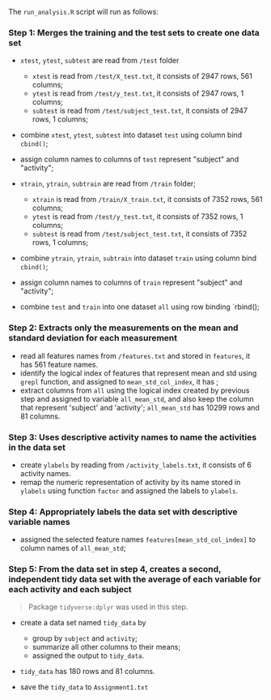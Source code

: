 The `run_analysis.R` script will run as follows:

### Step 1: Merges the training and the test sets to create one data set

+ `xtest`, `ytest`, `subtest` are read from `/test` folder
  - `xtest` is read from `/test/X_test.txt`, it consists of 2947 rows, 561 columns;
  - `ytest` is read from `/test/y_test.txt`, it consists of 2947 rows, 1 columns;
  - `subtest` is read from `/test/subject_test.txt`, it consists of 2947 rows, 1 columns;

+ combine `xtest`, `ytest`, `subtest` into dataset `test` using column bind `cbind()`;
+ assign column names to columns of `test` represent "subject" and "activity";

+ `xtrain`, `ytrain`, `subtrain` are read from `/train` folder;
  - `xtrain` is read from `/train/X_train.txt`, it consists of 7352 rows, 561 columns;
  - `ytest` is read from `/test/y_test.txt`, it consists of 7352 rows, 1 columns;
  - `subtest` is read from `/test/subject_test.txt`, it consists of 7352 rows, 1 columns;

+ combine `ytrain`, `ytrain`, `subtrain` into dataset `train` using column bind `cbind()`;
+ assign column names to columns of `train` represent "subject" and "activity";

+ combine `test` and `train` into one dataset `all` using row binding `rbind();

### Step 2: Extracts only the measurements on the mean and standard deviation for each measurement

+ read all features names from `/features.txt` and stored in `features`, it has 561 feature names.
+ identify the logical index of features that represent mean and std using `grepl` function, and assigned to `mean_std_col_index`, it has ;
+ extract columns from `all` using the logical index created by previous step and assigned to variable `all_mean_std`, and also keep the column that represent 'subject' and 'activity'; `all_mean_std` has 10299 rows and 81 columns.


### Step 3: Uses descriptive activity names to name the activities in the data set

+ create `ylabels` by reading from `/activity_labels.txt`, it consists of 6 activity names.
+ remap the numeric representation of activity by its name stored in `ylabels` using function `factor` and assigned the labels to `ylabels`.


### Step 4: Appropriately labels the data set with descriptive variable names

+ assigned the selected feature names `features[mean_std_col_index]` to column names of `all_mean_std`;

### Step 5: From the data set in step 4, creates a second, independent tidy data set with the average of each variable for each activity and each subject

> Package `tidyverse:dplyr` was used in this step.
+ create a data set named `tidy_data` by
  - group by `subject` and `activity`;
  - summarize all other columns to their means;
  - assigned the output to `tidy_data`.

+ `tidy_data` has 180 rows and 81 columns.

+ save the `tidy_data` to `Assignment1.txt` 

